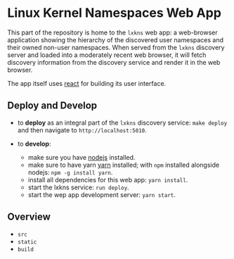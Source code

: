 # Linux Kernel Namespaces Web App

This part of the repository is home to the `lxkns` web app: a web-browser
application showing the hierarchy of the discovered user namespaces and their
owned non-user namespaces. When served from the `lxkns` discovery server and
loaded into a moderately recent web browser, it will fetch discovery information
from the discovery service and render it in the web browser.

The app itself uses [react](https://reactjs.org) for building its user
interface.

## Deploy and Develop

- to **deploy** as an integral part of the `lxkns` discovery service: `make
  deploy` and then navigate to `http://localhost:5010`.

- to **develop**:
  - make sure you have [nodejs](https://nodejs.org) installed.
  - make sure to have yarn [yarn](https://yarnpkg.com/) installed; with `npm`
    installed alongside nodejs: `npm -g install yarn`.
  - install all dependencies for this web app: `yarn install`.
  - start the lxkns service: `run deploy`.
  - start the wep app development server: `yarn start`. 

## Overview

- `src`
- `static`
- `build`
